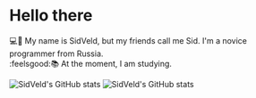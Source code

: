 # Hello there

:computer::chicken: My name is SidVeld, but my friends call me Sid. I'm a novice programmer from Russia.  
:feelsgood::books: At the moment, I am studying.  

![SidVeld's GitHub stats](https://github-readme-stats.vercel.app/api?username=sidveld&theme=dark&show_icons=true&hide_border=true&icon_color=FAB795&title_color=FAB795&bg_color=1C1E26&layout=compact)
![SidVeld's GitHub stats](https://github-readme-stats.vercel.app/api/top-langs/?username=sidveld&theme=dark&show_icons=true&hide_border=true&icon_color=FAB795&title_color=FAB795&bg_color=1C1E26&layout=compact)
